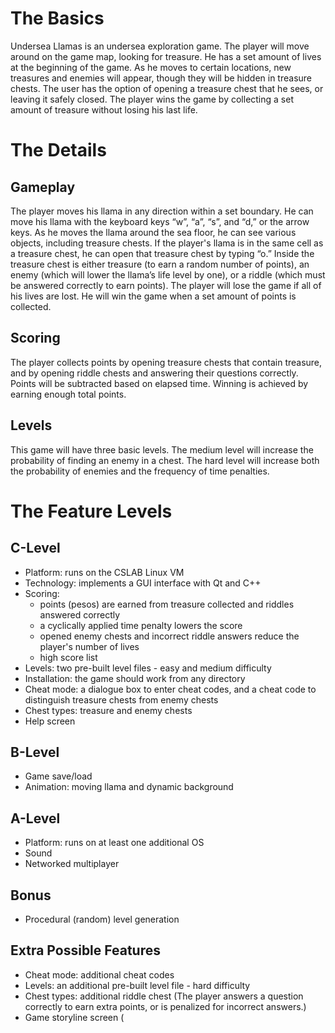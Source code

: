 # The Basics #

Undersea Llamas is an undersea exploration game. The player will move around on the game map, looking for treasure. He has a set amount of lives at the beginning of the game. As he moves to certain locations, new treasures and enemies will appear, though they will be hidden in treasure chests. The user has the option of opening a treasure chest that he sees, or leaving it safely closed. The player wins the game by collecting a set amount of treasure without losing his last life.


# The Details #

## Gameplay ##
The player moves his llama in any direction within a set boundary. He can move his llama with the keyboard keys “w”, “a”, “s”, and “d,” or the arrow keys. As he moves the llama around the sea floor, he can see various objects, including treasure chests. If the player's llama is in the same cell as a treasure chest, he can open that treasure chest by typing “o.” Inside the treasure chest is either treasure (to earn a random number of points), an enemy (which will lower the llama’s life level by one), or a riddle (which must be answered correctly to earn points). The player will lose the game if all of his lives are lost. He will win the game when a set amount of points is collected.

## Scoring ##
The player collects points by opening treasure chests that contain treasure, and by opening riddle chests and answering their questions correctly. Points will be subtracted based on elapsed time. Winning is achieved by earning enough total points.

## Levels ##
This game will have three basic levels. The medium level will increase the probability of finding an enemy in a chest. The hard level will increase both the probability of enemies and the frequency of time penalties.


# The Feature Levels #

## C-Level ##
  * Platform: runs on the CSLAB Linux VM
  * Technology: implements a GUI interface with Qt and C++
  * Scoring:
    * points (pesos) are earned from treasure collected and riddles answered correctly
    * a cyclically applied time penalty lowers the score
    * opened enemy chests and incorrect riddle answers reduce the player's number of lives
    * high score list
  * Levels: two pre-built level files - easy and medium difficulty
  * Installation: the game should work from any directory
  * Cheat mode: a dialogue box to enter cheat codes, and a cheat code to distinguish treasure chests from enemy chests
  * Chest types: treasure and enemy chests
  * Help screen

## B-Level ##
  * Game save/load
  * Animation: moving llama and dynamic background

## A-Level ##
  * Platform: runs on at least one additional OS
  * Sound
  * Networked multiplayer

## Bonus ##
  * Procedural (random) level generation

## Extra Possible Features ##
  * Cheat mode: additional cheat codes
  * Levels: an additional pre-built level file - hard difficulty
  * Chest types: additional riddle chest (The player answers a question correctly to earn extra points, or is penalized for incorrect answers.)
  * Game storyline screen (